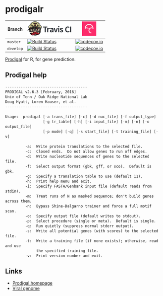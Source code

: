 # prodigalr

Branch   |[![Travis CI logo](man/figures/TravisCI.png)](https://travis-ci.org)                                                                    |[![Codecov logo](man/figures/Codecov.png)](https://www.codecov.io)
---------|----------------------------------------------------------------------------------------------------------------------------------------|----------------------------------------------------------------------------------------------------------------------------------------------------------------------
`master` |[![Build Status](https://travis-ci.org/richelbilderbeek/prodigalr.svg?branch=master)](https://travis-ci.org/richelbilderbeek/prodigalr) |[![codecov.io](https://codecov.io/github/richelbilderbeek/prodigalr/coverage.svg?branch=master)](https://codecov.io/github/richelbilderbeek/prodigalr/branch/master)
`develop`|[![Build Status](https://travis-ci.org/richelbilderbeek/prodigalr.svg?branch=develop)](https://travis-ci.org/richelbilderbeek/prodigalr)|[![codecov.io](https://codecov.io/github/richelbilderbeek/prodigalr/coverage.svg?branch=develop)](https://codecov.io/github/richelbilderbeek/prodigalr/branch/develop)

[Prodigal](https://github.com/hyattpd/Prodigal) for R,
for gene prediction.

## Prodigal help

```
-------------------------------------
PRODIGAL v2.6.3 [February, 2016]         
Univ of Tenn / Oak Ridge National Lab
Doug Hyatt, Loren Hauser, et al.     
-------------------------------------

Usage:  prodigal [-a trans_file] [-c] [-d nuc_file] [-f output_type]
                 [-g tr_table] [-h] [-i input_file] [-m] [-n] [-o output_file]
                 [-p mode] [-q] [-s start_file] [-t training_file] [-v]

         -a:  Write protein translations to the selected file.
         -c:  Closed ends.  Do not allow genes to run off edges.
         -d:  Write nucleotide sequences of genes to the selected file.
         -f:  Select output format (gbk, gff, or sco).  Default is gbk.
         -g:  Specify a translation table to use (default 11).
         -h:  Print help menu and exit.
         -i:  Specify FASTA/Genbank input file (default reads from stdin).
         -m:  Treat runs of N as masked sequence; don't build genes across them.
         -n:  Bypass Shine-Dalgarno trainer and force a full motif scan.
         -o:  Specify output file (default writes to stdout).
         -p:  Select procedure (single or meta).  Default is single.
         -q:  Run quietly (suppress normal stderr output).
         -s:  Write all potential genes (with scores) to the selected file.
         -t:  Write a training file (if none exists); otherwise, read and use
              the specified training file.
         -v:  Print version number and exit.
```

## Links

 * [Prodigal homepage](https://github.com/hyattpd/Prodigal)
 * [Viral genome](https://www.ncbi.nlm.nih.gov/search/all/?term=MN908947)

